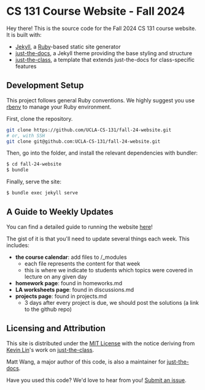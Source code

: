 # CS 131 Course Website - Fall 2024

Hey there! This is the source code for the Fall 2024 CS 131 course website. It is built with:

- [Jekyll](https://jekyllrb.com/), a [Ruby](https://www.ruby-lang.org/en/)-based static site generator
- [just-the-docs](https://just-the-docs.github.io/just-the-docs/), a Jekyll theme providing the base styling and structure
- [just-the-class](https://kevinl.info/just-the-class/), a template that extends just-the-docs for class-specific features

## Development Setup

This project follows general Ruby conventions. We highly suggest you use [rbenv](https://github.com/rbenv/rbenv) to manage your Ruby environment.

First, clone the repository.

```sh
git clone https://github.com/UCLA-CS-131/fall-24-website.git
# or, with SSH
git clone git@github.com:UCLA-CS-131/fall-24-website.git
```

Then, go into the folder, and install the relevant dependencies with bundler:

```sh
$ cd fall-24-website
$ bundle
```

Finally, serve the site:

```sh
$ bundle exec jekyll serve
```

## A Guide to Weekly Updates

You can find a detailed guide to running the website [here](https://ucla-cs-131.github.io/handbook/playbooks/update-website/)!

The gist of it is that you'll need to update several things each week. This includes:
- **the course calendar**: add files to /_modules
    - each file represents the content for that week
    - this is where we indicate to students which topics were covered in lecture on any given day
- **homework page**: found in homeworks.md
- **LA worksheets page**: found in discussions.md
- **projects page**: found in projects.md
    - 3 days after every project is due, we should post the solutions (a link to the github repo)

## Licensing and Attribution

This site is distributed under the [MIT License](https://github.com/UCLA-CS-131/fall-22/blob/main/LICENSE) with the notice deriving from [Kevin Lin](https://kevinl.info/)'s work on [just-the-class](https://kevinl.info/just-the-class/).

Matt Wang, a major author of this code, is also a maintainer for [just-the-docs](https://github.com/just-the-docs/just-the-docs).

Have you used this code? We'd love to hear from you! [Submit an issue](https://github.com/UCLA-CS-131/fall-22/issues).
